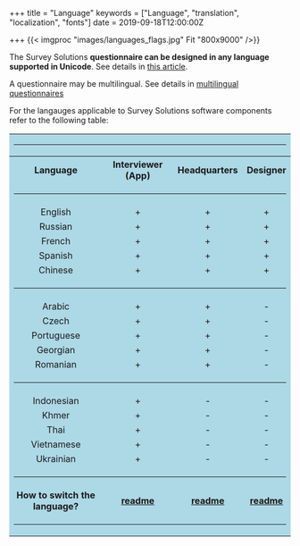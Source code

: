 +++
title = "Language"
keywords = ["Language", "translation", "localization", "fonts"]
date = 2019-09-18T12:00:00Z

+++
{{< imgproc "images/languages_flags.jpg" Fit "800x9000" />}}

The Survey Solutions **questionnaire can be designed in any language supported in Unicode**.
See details in [this article](/faq/which-languages-can-be-used/).

A questionnaire may be multilingual. See details in [multilingual questionnaires](/questionnaire-designer/toolbar/multilingual-questionnaires/)

For the langauges applicable to Survey Solutions software components refer to the following table:

<TABLE width=800 bgcolor=LightBlue>
<TR><TD colspan="4"><HR></TD></TR>
<TR align=center><TH>Language<TH>Interviewer (App)<TH>Headquarters<TH>Designer</TR>
<TR><TD colspan="4"><HR></TD></TR>
<TR align=center><TD>English<TD>+<TD>+<TD>+</TR>
<TR align=center><TD>Russian<TD>+<TD>+<TD>+</TR>
<TR align=center><TD>French<TD>+<TD>+<TD>+</TR>
<TR align=center><TD>Spanish<TD>+<TD>+<TD>+</TR>
<TR align=center><TD>Chinese<TD>+<TD>+<TD>+</TR>
<TR><TD colspan="4"><HR></TD></TR>
<TR align=center><TD>Arabic<TD>+<TD>+<TD>-</TR>
<TR align=center><TD>Czech<TD>+<TD>+<TD>-</TR>
<TR align=center><TD>Portuguese<TD>+<TD>+<TD>-</TR>
<TR align=center><TD>Georgian<TD>+<TD>+<TD>-</TR>
<TR align=center><TD>Romanian<TD>+<TD>+<TD>-</TR>
<TR><TD colspan="4"><HR></TD></TR>
<TR align=center><TD>Indonesian<TD>+<TD>-<TD>-</TR>
<TR align=center><TD>Khmer<TD>+<TD>-<TD>-</TR>
<TR align=center><TD>Thai<TD>+<TD>-<TD>-</TR>
<TR align=center><TD>Vietnamese<TD>+<TD>-<TD>-</TR>
<TR align=center><TD>Ukrainian<TD>+<TD>-<TD>-</TR>
<TR><TD colspan="4"><HR></TD></TR>
<TR align=center>
 <TD><B>How to switch the language?</B>
 <TD><A href="/interviewer/config/interface-localization/"><B>readme</B></A>
 <TD><A href="/headquarters/config/changing-the-interface-language/"><B>readme</B></A>
 <TD><A href="/headquarters/config/changing-the-interface-language/"><B>readme</B></A></TR>
<TR><TD colspan="4"><HR></TD></TR>
</TABLE>
